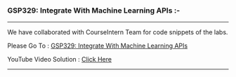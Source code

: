 ### GSP329: Integrate With Machine Learning APIs :-

----------------------------------------------------------------------------------------------------------------------------------------------

We have collaborated with CourseIntern Team for code snippets of the labs.

Please Go To : [GSP329: Integrate With Machine Learning APIs](https://www.courseintern.com/post/qwiklabs/challenge-labs/gsp329-integrate-with-machine-learning-apis/)

YouTube Video Solution : [Click Here](https://bit.ly/3eV0e7Y)

----------------------------------------------------------------------------------------------------------------------------------------------
